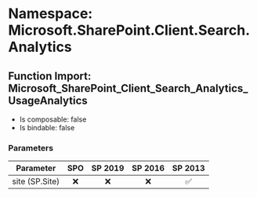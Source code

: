 # Namespace: Microsoft.SharePoint.Client.Search.Analytics

## Function Import: Microsoft_SharePoint_Client_Search_Analytics_UsageAnalytics

- Is composable: false
- Is bindable: false

### Parameters

Parameter | SPO | SP 2019 | SP 2016 | SP 2013
----------|:---:|:-------:|:-------:|:-------:
site (SP.Site) | ❌ | ❌ | ❌ | ✅